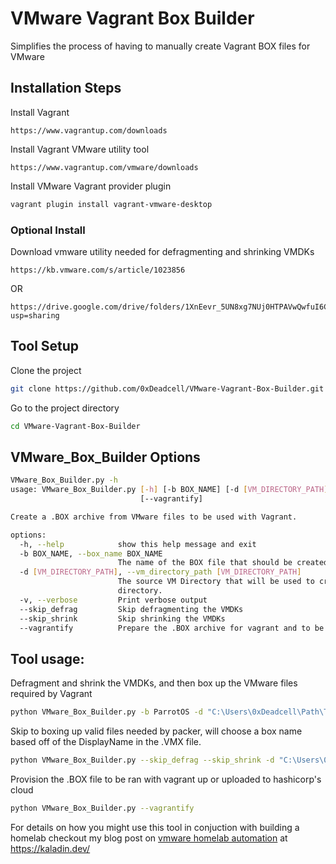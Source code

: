 # VMware Vagrant Box Builder

Simplifies the process of having to manually create Vagrant BOX files for VMware



## Installation Steps

Install Vagrant
```
https://www.vagrantup.com/downloads
```

Install Vagrant VMware utility tool
```
https://www.vagrantup.com/vmware/downloads
```

Install VMware Vagrant provider plugin
```bash
vagrant plugin install vagrant-vmware-desktop
````


### Optional Install
Download vmware utility needed for defragmenting and shrinking VMDKs
```
https://kb.vmware.com/s/article/1023856
```
OR
```
https://drive.google.com/drive/folders/1XnEevr_5UN8xg7NUj0HTPAVwQwfuI6CX?usp=sharing
```

## Tool Setup

Clone the project

```bash
git clone https://github.com/0xDeadcell/VMware-Vagrant-Box-Builder.git
```

Go to the project directory

```bash
cd VMware-Vagrant-Box-Builder
```

## VMware_Box_Builder Options

```bash
VMware_Box_Builder.py -h
usage: VMware_Box_Builder.py [-h] [-b BOX_NAME] [-d [VM_DIRECTORY_PATH]] [-v] [--skip_defrag] [--skip_shrink]
                             [--vagrantify]

Create a .BOX archive from VMware files to be used with Vagrant.

options:
  -h, --help            show this help message and exit
  -b BOX_NAME, --box_name BOX_NAME
                        The name of the BOX file that should be created or used
  -d [VM_DIRECTORY_PATH], --vm_directory_path [VM_DIRECTORY_PATH]
                        The source VM Directory that will be used to create a .BOX archive. Defaults to the current
                        directory.
  -v, --verbose         Print verbose output
  --skip_defrag         Skip defragmenting the VMDKs
  --skip_shrink         Skip shrinking the VMDKs
  --vagrantify          Prepare the .BOX archive for vagrant and to be uploaded

```

## Tool usage:

Defragment and shrink the VMDKs, and then box up the VMware files required by Vagrant
```bash
python VMware_Box_Builder.py -b ParrotOS -d "C:\Users\0xDeadcell\Path\To\VM\Directory\"
```

Skip to boxing up valid files needed by packer, will choose a box name based off of the DisplayName in the .VMX file.
```bash
python VMware_Box_Builder.py --skip_defrag --skip_shrink -d "C:\Users\0xDeadcell\Path\To\VM\Directory\"
```


Provision the .BOX file to be ran with vagrant up or uploaded to hashicorp's cloud
```bash
python VMware_Box_Builder.py --vagrantify
```
For details on how you might use this tool in conjuction with building a homelab checkout my blog post on [vmware homelab automation](https://kaladin.dev/blog/vmware-homelab-automation-with-vagrant) at https://kaladin.dev/
